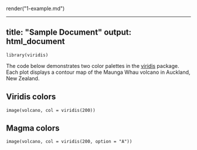 
render("1-example.md")

---
title: "Sample Document"
output: html_document
---


```{r include = FALSE}
library(viridis)
```

The code below demonstrates two color palettes in the [viridis](https://github.com/sjmgarnier/viridis) package. Each plot displays a contour map of the Maunga Whau volcano in Auckland, New Zealand.

## Viridis colors

```{r}
image(volcano, col = viridis(200))
```

## Magma colors

```{r}
image(volcano, col = viridis(200, option = "A"))
```
